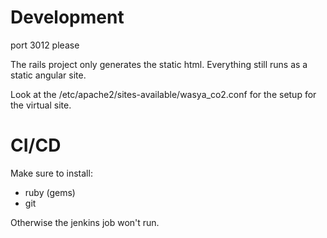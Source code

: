 
Development
===========

port 3012 please

The rails project only generates the static html. Everything still runs as a static angular site.

Look at the /etc/apache2/sites-available/wasya_co2.conf for the setup for the virtual site.

CI/CD
=====

Make sure to install:
* ruby (gems)
* git

Otherwise the jenkins job won't run.
